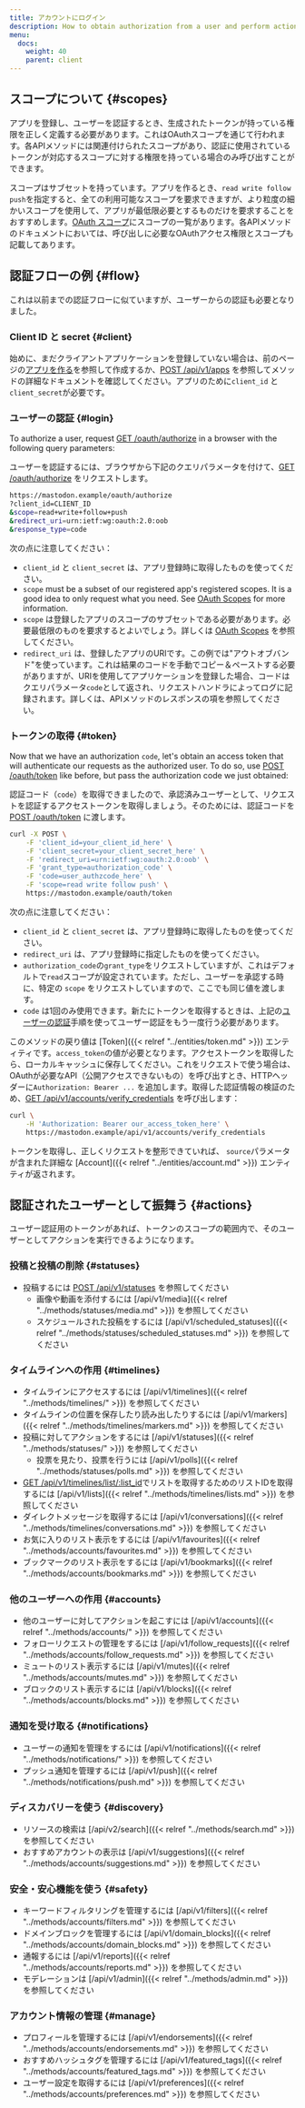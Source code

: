 ```yaml
---
title: アカウントにログイン
description: How to obtain authorization from a user and perform actions on their behalf.
menu:
  docs:
    weight: 40
    parent: client
---
```


## スコープについて {#scopes}

アプリを登録し、ユーザーを認証するとき、生成されたトークンが持っている権限を正しく定義する必要があります。これはOAuthスコープを通じて行われます。各APIメソッドには関連付けられたスコープがあり、認証に使用されているトークンが対応するスコープに対する権限を持っている場合のみ呼び出すことができます。

スコープはサブセットを持っています。アプリを作るとき、`read write follow push`を指定すると、全ての利用可能なスコープを要求できますが、より粒度の細かいスコープを使用して、アプリが最低限必要とするものだけを要求することをおすすめします。[OAuth スコープ](../api/oauth-scopes.md)にスコープの一覧があります。各APIメソッドのドキュメントにおいては、呼び出しに必要なOAuthアクセス権限とスコープも記載してあります。


## **認証フローの例** {#flow}

これは以前までの認証フローに似ていますが、ユーザーからの認証も必要となりました。

### Client ID と secret {#client}

始めに、まだクライアントアプリケーションを登録していない場合は、前のページの[アプリを作る](token.md#creating-our-application)を参照して作成するか、[POST /api/v1/apps](../methods/apps/#create-an-application) を参照してメソッドの詳細なドキュメントを確認してください。アプリのために`client_id` と `client_secret`が必要です。

### ユーザーの認証 {#login}

To authorize a user, request [GET /oauth/authorize](../methods/apps/oauth.md#authorize-a-user) in a browser with the following query parameters:

ユーザーを認証するには、ブラウザから下記のクエリパラメータを付けて、[GET /oauth/authorize](../methods/apps/oauth.md#authorize-a-user) をリクエストします。

```bash
https://mastodon.example/oauth/authorize
?client_id=CLIENT_ID
&scope=read+write+follow+push
&redirect_uri=urn:ietf:wg:oauth:2.0:oob
&response_type=code
```

次の点に注意してください：

* `client_id` と `client_secret` は、アプリ登録時に取得したものを使ってください。
* `scope` must be a subset of our registered app's registered scopes. It is a good idea to only request what you need. See [OAuth Scopes](../api/oauth-scopes.md) for more information.
* `scope` は登録したアプリのスコープのサブセットである必要があります。必要最低限のものを要求するとよいでしょう。詳しくは [OAuth Scopes](../api/oauth-scopes.md) を参照してください。
* `redirect_uri` は、登録したアプリのURIです。この例では"アウトオブバンド"を使っています。これは結果のコードを手動でコピー＆ペーストする必要がありますが、URIを使用してアプリケーションを登録した場合、コードはクエリパラメータ`code`として返され、リクエストハンドラによってログに記録されます。詳しくは、APIメソッドのレスポンスの項を参照してください。

### トークンの取得 {#token}

Now that we have an authorization `code`, let's obtain an access token that will authenticate our requests as the authorized user. To do so, use [POST /oauth/token](../methods/apps/oauth.md#obtain-a-token) like before, but pass the authorization code we just obtained:

認証コード（`code`）を取得できましたので、承認済みユーザーとして、リクエストを認証するアクセストークンを取得しましょう。そのためには、認証コードを [POST /oauth/token](../methods/apps/oauth.md#obtain-a-token) に渡します。


```bash
curl -X POST \
	-F 'client_id=your_client_id_here' \
	-F 'client_secret=your_client_secret_here' \
	-F 'redirect_uri=urn:ietf:wg:oauth:2.0:oob' \
	-F 'grant_type=authorization_code' \
	-F 'code=user_authzcode_here' \
	-F 'scope=read write follow push' \
	https://mastodon.example/oauth/token
```

次の点に注意してください：

* `client_id` と `client_secret` は、アプリ登録時に取得したものを使ってください。
* `redirect_uri` は、アプリ登録時に指定したものを使ってください。
*  `authorization_code`の`grant_type`をリクエストしていますが、これはデフォルトで`read`スコープが設定されています。ただし、ユーザーを承認する時に、特定の `scope` をリクエストしていますので、ここでも同じ値を渡します。
* `code` は1回のみ使用できます。新たにトークンを取得するときは、上記の[ユーザーの認証](authorized.md#authorize-the-user)手順を使ってユーザー認証をもう一度行う必要があります。

このメソッドの戻り値は [Token]({{< relref "../entities/token.md" >}}) エンティティです。`access_token`の値が必要となります。アクセストークンを取得したら、ローカルキャッシュに保存してください。これをリクエストで使う場合は、OAuthが必要なAPI（公開アクセスできないもの）を呼び出すとき、HTTPヘッダーに`Authorization: Bearer ...` を追加します。取得した認証情報の検証のため、[GET /api/v1/accounts/verify\_credentials](../methods/accounts/#verify-account-credentials) を呼び出します：

```bash
curl \
	-H 'Authorization: Bearer our_access_token_here' \
	https://mastodon.example/api/v1/accounts/verify_credentials
```

トークンを取得し、正しくリクエストを整形できていれば、 `source`パラメータが含まれた詳細な [Account]({{< relref "../entities/account.md" >}}) エンティティが返されます。


## 認証されたユーザーとして振舞う {#actions}

ユーザー認証用のトークンがあれば、トークンのスコープの範囲内で、そのユーザーとしてアクションを実行できるようになります。

### 投稿と投稿の削除 {#statuses}

* 投稿するには [POST /api/v1/statuses](../methods/statuses/#publish-new-status) を参照してください
  * 画像や動画を添付するには [/api/v1/media]({{< relref "../methods/statuses/media.md" >}}) を参照してください
  * スケジュールされた投稿をするには [/api/v1/scheduled\_statuses]({{< relref "../methods/statuses/scheduled_statuses.md" >}}) を参照してください

### タイムラインへの作用 {#timelines}

* タイムラインにアクセスするには [/api/v1/timelines]({{< relref "../methods/timelines/" >}}) を参照してください
* タイムラインの位置を保存したり読み出したりするには [/api/v1/markers]({{< relref "../methods/timelines/markers.md" >}}) を参照してください
* 投稿に対してアクションをするには [/api/v1/statuses]({{< relref "../methods/statuses/" >}}) を参照してください
  * 投票を見たり、投票を行うには [/api/v1/polls]({{< relref "../methods/statuses/polls.md" >}}) を参照してください
* [GET /api/v1/timelines/list/:list\_id](../methods/timelines/#list-timeline)でリストを取得するためのリストIDを取得するには [/api/v1/lists]({{< relref "../methods/timelines/lists.md" >}})  を参照してください
* ダイレクトメッセージを取得するには [/api/v1/conversations]({{< relref "../methods/timelines/conversations.md" >}}) を参照してください
* お気に入りのリスト表示をするには [/api/v1/favourites]({{< relref "../methods/accounts/favourites.md" >}}) を参照してください
* ブックマークのリスト表示をするには [/api/v1/bookmarks]({{< relref "../methods/accounts/bookmarks.md" >}}) を参照してください

### 他のユーザーへの作用 {#accounts}

* 他のユーザーに対してアクションを起こすには [/api/v1/accounts]({{< relref "../methods/accounts/" >}})  を参照してください
* フォローリクエストの管理をするには [/api/v1/follow\_requests]({{< relref "../methods/accounts/follow_requests.md" >}}) を参照してください
* ミュートのリスト表示するには [/api/v1/mutes]({{< relref "../methods/accounts/mutes.md" >}}) を参照してください
* ブロックのリスト表示するには [/api/v1/blocks]({{< relref "../methods/accounts/blocks.md" >}}) を参照してください

### 通知を受け取る {#notifications}

* ユーザーの通知を管理をするには [/api/v1/notifications]({{< relref "../methods/notifications/" >}}) を参照してください
* プッシュ通知を管理するには [/api/v1/push]({{< relref "../methods/notifications/push.md" >}}) を参照してください

### ディスカバリーを使う {#discovery}

* リソースの検索は [/api/v2/search]({{< relref "../methods/search.md" >}}) を参照してください
* おすすめアカウントの表示は [/api/v1/suggestions]({{< relref "../methods/accounts/suggestions.md" >}}) を参照してください

### 安全・安心機能を使う {#safety}

* キーワードフィルタリングを管理するには [/api/v1/filters]({{< relref "../methods/accounts/filters.md" >}}) を参照してください
* ドメインブロックを管理するには [/api/v1/domain\_blocks]({{< relref "../methods/accounts/domain_blocks.md" >}}) を参照してください
* 通報するには [/api/v1/reports]({{< relref "../methods/accounts/reports.md" >}}) を参照してください
* モデレーションは [/api/v1/admin]({{< relref "../methods/admin.md" >}}) を参照してください

### アカウント情報の管理 {#manage}

* プロフィールを管理するには [/api/v1/endorsements]({{< relref "../methods/accounts/endorsements.md" >}}) を参照してください
* おすすめハッシュタグを管理するには [/api/v1/featured\_tags]({{< relref "../methods/accounts/featured_tags.md" >}}) を参照してください
* ユーザー設定を取得するには [/api/v1/preferences]({{< relref "../methods/accounts/preferences.md" >}}) を参照してください


